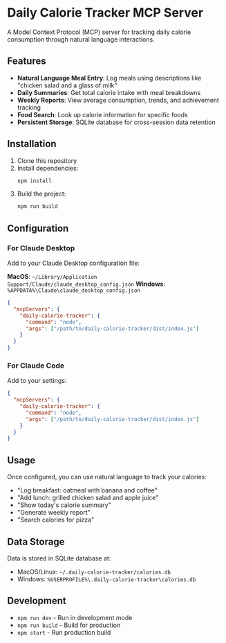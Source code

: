 # Daily Calorie Tracker MCP Server

A Model Context Protocol (MCP) server for tracking daily calorie consumption through natural language interactions.

## Features

- **Natural Language Meal Entry**: Log meals using descriptions like "chicken salad and a glass of milk"
- **Daily Summaries**: Get total calorie intake with meal breakdowns
- **Weekly Reports**: View average consumption, trends, and achievement tracking
- **Food Search**: Look up calorie information for specific foods
- **Persistent Storage**: SQLite database for cross-session data retention

## Installation

1. Clone this repository
2. Install dependencies:
   ```bash
   npm install
   ```
3. Build the project:
   ```bash
   npm run build
   ```

## Configuration

### For Claude Desktop

Add to your Claude Desktop configuration file:

**MacOS**: `~/Library/Application Support/Claude/claude_desktop_config.json`
**Windows**: `%APPDATA%\Claude\claude_desktop_config.json`

```json
{
  "mcpServers": {
    "daily-calorie-tracker": {
      "command": "node",
      "args": ["/path/to/daily-calorie-tracker/dist/index.js"]
    }
  }
}
```

### For Claude Code

Add to your settings:

```json
{
  "mcpServers": {
    "daily-calorie-tracker": {
      "command": "node",
      "args": ["/path/to/daily-calorie-tracker/dist/index.js"]
    }
  }
}
```

## Usage

Once configured, you can use natural language to track your calories:

- "Log breakfast: oatmeal with banana and coffee"
- "Add lunch: grilled chicken salad and apple juice"
- "Show today's calorie summary"
- "Generate weekly report"
- "Search calories for pizza"

## Data Storage

Data is stored in SQLite database at:
- MacOS/Linux: `~/.daily-calorie-tracker/calories.db`
- Windows: `%USERPROFILE%\.daily-calorie-tracker\calories.db`

## Development

- `npm run dev` - Run in development mode
- `npm run build` - Build for production
- `npm start` - Run production build